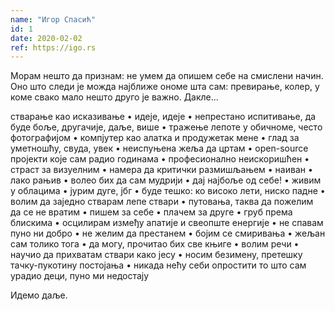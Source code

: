 ```yaml
---
name: "Игор Спасић"
id: 1
date: 2020-02-02
ref: https://igo.rs
---
```


Морам нешто да признам: не умем да опишем себе на смислени начин. Оно што следи је можда најближе ономе шта сам: превирање, колер, у коме свако мало нешто друго је важно. Дакле...

стварање као исказивање • идеје, идеје • непрестано испитивање, да буде боље, другачије, даље, више • тражење лепоте у обичноме, често фотографијом • компјутер као алатка и продужетак мене • глад за уметношћу, свуда, увек • неиспуњена жеља да цртам • open-source пројекти које сам радио годинама • професионално неискоришћен • страст за визуелним • намера да критички размишљањем • наиван • лако рањив • волео бих да сам мудрији • дај најбоље од себе! • живим у облацима • јурим дуге, јбг • буде тешко: ко високо лети, ниско падне • волим да заједно стварам лепе ствари • путовања, таква да пожелим да се не вратим • пишем за себе • плачем за друге • груб према блискима • осцилирам између апатије и свеопште енергије • не спавам пуно ни добро • не желим да престанем • бојим се смиривања • жељан сам толико тога • да могу, прочитао бих све књиге • волим речи • научио да прихватам ствари како јесу • носим безимену, претешку тачку-пукотину постојања • никада нећу себи опростити то што сам урадио деци, пуно ми недостају

Идемо даље.
